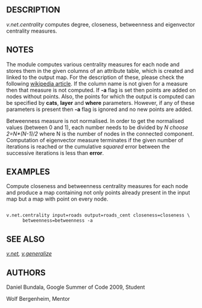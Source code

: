 
## DESCRIPTION

*v.net.centrality* computes degree, closeness, betweenness
and eigenvector centrality measures.

## NOTES

The module computes various centrality measures for each node and
stores them in the given columns of an attribute table, which is
created and linked to the output map. For the description of these,
please check the following
[wikipedia article](https://en.wikipedia.org/wiki/Centrality).
If the column name is not given for a measure then that measure is not
computed. If **-a** flag is set then points are added on nodes
without points. Also, the points for which the output is computed
can be specified by **cats**, **layer** and **where**
parameters. However, if any of these parameters is present then
**-a** flag is ignored and no new points are added.

Betweenness measure is not normalised. In order to get the normalised
values (between 0 and 1), each number needs to be divided by *N
choose 2=N\*(N-1)/2* where N is the number of nodes in the
connected component. Computation of eigenvector measure terminates
if the given number of iterations is reached or the cumulative *squared* error between the successive iterations is less than **error**.

## EXAMPLES

Compute closeness and betweenness centrality measures for each node
and produce a map containing not only points already present in the
input map but a map with point on every node.

```

v.net.centrality input=roads output=roads_cent closeness=closeness \
      betweenness=betweenness -a

```

## SEE ALSO

*[v.net](v.net.html),
[v.generalize](v.generalize.html)*

## AUTHORS

Daniel Bundala, Google Summer of Code 2009, Student

Wolf Bergenheim, Mentor
